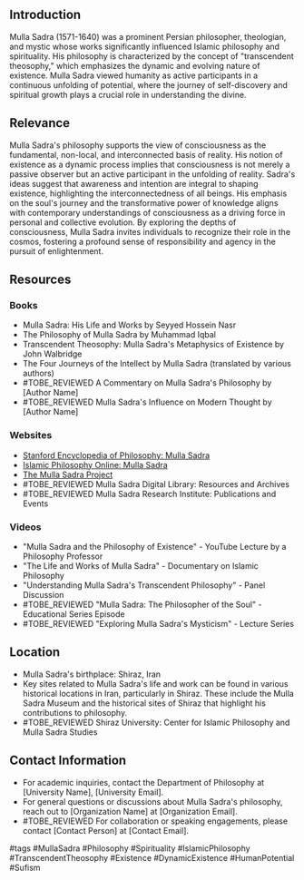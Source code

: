 ## Introduction
Mulla Sadra (1571-1640) was a prominent Persian philosopher, theologian, and mystic whose works significantly influenced Islamic philosophy and spirituality. His philosophy is characterized by the concept of "transcendent theosophy," which emphasizes the dynamic and evolving nature of existence. Mulla Sadra viewed humanity as active participants in a continuous unfolding of potential, where the journey of self-discovery and spiritual growth plays a crucial role in understanding the divine.

## Relevance
Mulla Sadra's philosophy supports the view of consciousness as the fundamental, non-local, and interconnected basis of reality. His notion of existence as a dynamic process implies that consciousness is not merely a passive observer but an active participant in the unfolding of reality. Sadra's ideas suggest that awareness and intention are integral to shaping existence, highlighting the interconnectedness of all beings. His emphasis on the soul's journey and the transformative power of knowledge aligns with contemporary understandings of consciousness as a driving force in personal and collective evolution. By exploring the depths of consciousness, Mulla Sadra invites individuals to recognize their role in the cosmos, fostering a profound sense of responsibility and agency in the pursuit of enlightenment.

## Resources

### Books
- Mulla Sadra: His Life and Works by Seyyed Hossein Nasr
- The Philosophy of Mulla Sadra by Muhammad Iqbal
- Transcendent Theosophy: Mulla Sadra's Metaphysics of Existence by John Walbridge
- The Four Journeys of the Intellect by Mulla Sadra (translated by various authors)
- #TOBE_REVIEWED A Commentary on Mulla Sadra's Philosophy by [Author Name]
- #TOBE_REVIEWED Mulla Sadra's Influence on Modern Thought by [Author Name]

### Websites
- [Stanford Encyclopedia of Philosophy: Mulla Sadra](https://plato.stanford.edu/entries/mulla-sadra/)
- [Islamic Philosophy Online: Mulla Sadra](http://www.mullasadra.org/)
- [The Mulla Sadra Project](http://www.mullasadra.org/)
- #TOBE_REVIEWED Mulla Sadra Digital Library: Resources and Archives
- #TOBE_REVIEWED Mulla Sadra Research Institute: Publications and Events

### Videos
- "Mulla Sadra and the Philosophy of Existence" - YouTube Lecture by a Philosophy Professor
- "The Life and Works of Mulla Sadra" - Documentary on Islamic Philosophy
- "Understanding Mulla Sadra's Transcendent Philosophy" - Panel Discussion
- #TOBE_REVIEWED "Mulla Sadra: The Philosopher of the Soul" - Educational Series Episode
- #TOBE_REVIEWED "Exploring Mulla Sadra's Mysticism" - Lecture Series

## Location
- Mulla Sadra's birthplace: Shiraz, Iran
- Key sites related to Mulla Sadra's life and work can be found in various historical locations in Iran, particularly in Shiraz. These include the Mulla Sadra Museum and the historical sites of Shiraz that highlight his contributions to philosophy.
- #TOBE_REVIEWED Shiraz University: Center for Islamic Philosophy and Mulla Sadra Studies

## Contact Information
- For academic inquiries, contact the Department of Philosophy at [University Name], [University Email].
- For general questions or discussions about Mulla Sadra's philosophy, reach out to [Organization Name] at [Organization Email].
- #TOBE_REVIEWED For collaboration or speaking engagements, please contact [Contact Person] at [Contact Email].

#tags
#MullaSadra #Philosophy #Spirituality #IslamicPhilosophy #TranscendentTheosophy #Existence #DynamicExistence #HumanPotential #Sufism
